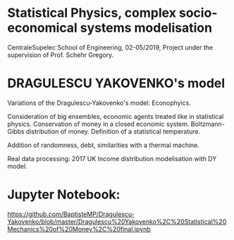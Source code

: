 # Statistical Physics, complex socio-economical systems modelisation

CentraleSupelec School of Engineering, 02-05/2019, Project under the supervision of Prof. Schehr Gregory.

# DRAGULESCU YAKOVENKO's model

Variations of the Dragulescu-Yakovenko's model: Econophyics.

Consideration of big ensembles, economic agents treated like in statistical physics.
Conservation of money in a closed economic system.
Boltzmann-Gibbs distribution of money.
Definition of a statistical temperature.

Addition of randomness, debt, similarities with a thermal machine.

Real data processing: 2017 UK Income distribution modelisation with DY model.

# Jupyter Notebook:
https://github.com/BaptisteMP/Dragulescu-Yakovenko/blob/master/Dragulescu%20Yakovenko%2C%20Statistical%20Mechanics%20of%20Money%2C%20final.ipynb
